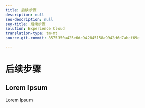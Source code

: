 ```yaml
---
title: 后续步骤
description: null
seo-description: null
seo-title: 后续步骤
solution: Experience Cloud
translation-type: tm+mt
source-git-commit: 8575350a425e6dc942845158a9942d6d7abcf69e

---
```



# 后续步骤

## Lorem Ipsum

Lorem Ipsum